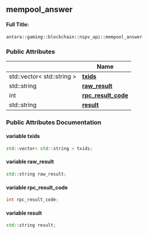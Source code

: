 

## mempool_answer

#### Full Title:
```
antara::gaming::blockchain::nspv_api::mempool_answer
```

















### Public Attributes

|                | Name           |
| -------------- | -------------- |
| std::vector< std::string > | **[txids](Classes/structantara_1_1gaming_1_1blockchain_1_1nspv__api_1_1mempool__answer.md#variable-txids)**  |
| std::string | **[raw_result](Classes/structantara_1_1gaming_1_1blockchain_1_1nspv__api_1_1mempool__answer.md#variable-raw_result)**  |
| int | **[rpc_result_code](Classes/structantara_1_1gaming_1_1blockchain_1_1nspv__api_1_1mempool__answer.md#variable-rpc_result_code)**  |
| std::string | **[result](Classes/structantara_1_1gaming_1_1blockchain_1_1nspv__api_1_1mempool__answer.md#variable-result)**  |













### Public Attributes Documentation

#### variable txids

```cpp
std::vector< std::string > txids;
```




























#### variable raw_result

```cpp
std::string raw_result;
```




























#### variable rpc_result_code

```cpp
int rpc_result_code;
```




























#### variable result

```cpp
std::string result;
```



































